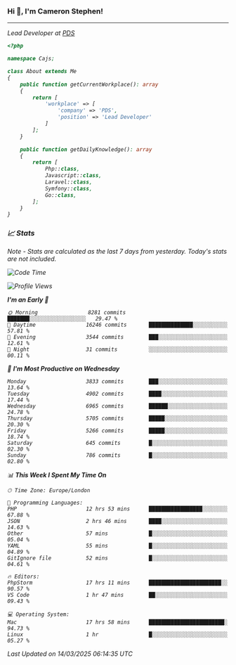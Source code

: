 ### Hi 👋, I'm Cameron Stephen!
<hr>
<p><em>Lead Developer at <a href="https://prindatasolutions.co.uk">PDS</a></p>


```php
<?php

namespace Cajs;

class About extends Me
{
    public function getCurrentWorkplace(): array
    {
        return [
            'workplace' => [
                'company' => 'PDS',
                'position' => 'Lead Developer'
            ]
        ];
    }

    public function getDailyKnowledge(): array
    {
        return [
            Php::class,
            Javascript::class,
            Laravel::class,
            Symfony::class,
            Go::class,
        ];
    }
}
```

### 📈 Stats
<p><em>Note - Stats are calculated as the last 7 days from yesterday. Today's stats are not included.</em></p>


<!--START_SECTION:waka-->
![Code Time](http://img.shields.io/badge/Code%20Time-4%2C397%20hrs%2016%20mins-blue)

![Profile Views](http://img.shields.io/badge/Profile%20Views-0-blue)

**I'm an Early 🐤** 

```text
🌞 Morning                8281 commits        ███████░░░░░░░░░░░░░░░░░░   29.47 % 
🌆 Daytime                16246 commits       ██████████████░░░░░░░░░░░   57.81 % 
🌃 Evening                3544 commits        ███░░░░░░░░░░░░░░░░░░░░░░   12.61 % 
🌙 Night                  31 commits          ░░░░░░░░░░░░░░░░░░░░░░░░░   00.11 % 
```
📅 **I'm Most Productive on Wednesday** 

```text
Monday                   3833 commits        ███░░░░░░░░░░░░░░░░░░░░░░   13.64 % 
Tuesday                  4902 commits        ████░░░░░░░░░░░░░░░░░░░░░   17.44 % 
Wednesday                6965 commits        ██████░░░░░░░░░░░░░░░░░░░   24.78 % 
Thursday                 5705 commits        █████░░░░░░░░░░░░░░░░░░░░   20.30 % 
Friday                   5266 commits        █████░░░░░░░░░░░░░░░░░░░░   18.74 % 
Saturday                 645 commits         █░░░░░░░░░░░░░░░░░░░░░░░░   02.30 % 
Sunday                   786 commits         █░░░░░░░░░░░░░░░░░░░░░░░░   02.80 % 
```


📊 **This Week I Spent My Time On** 

```text
🕑︎ Time Zone: Europe/London

💬 Programming Languages: 
PHP                      12 hrs 53 mins      █████████████████░░░░░░░░   67.88 % 
JSON                     2 hrs 46 mins       ████░░░░░░░░░░░░░░░░░░░░░   14.63 % 
Other                    57 mins             █░░░░░░░░░░░░░░░░░░░░░░░░   05.04 % 
YAML                     55 mins             █░░░░░░░░░░░░░░░░░░░░░░░░   04.89 % 
GitIgnore file           52 mins             █░░░░░░░░░░░░░░░░░░░░░░░░   04.61 % 

🔥 Editors: 
PhpStorm                 17 hrs 11 mins      ███████████████████████░░   90.57 % 
VS Code                  1 hr 47 mins        ██░░░░░░░░░░░░░░░░░░░░░░░   09.43 % 

💻 Operating System: 
Mac                      17 hrs 58 mins      ████████████████████████░   94.73 % 
Linux                    1 hr                █░░░░░░░░░░░░░░░░░░░░░░░░   05.27 % 
```


 Last Updated on 14/03/2025 06:14:35 UTC
<!--END_SECTION:waka-->
